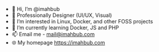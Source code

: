- 👋 Hi, I’m @imahbub
- 💼 Professionally Designer (UI/UX, Visual)
- 👀 I’m interested in Linux, Docker, and other FOSS projects
- 🌱 I’m currently learning Docker, JS and PHP
- 📫 Email me - mail@imahbub.com 
- 🌐 My homepage https://imahbub.com

<!---
imahbub/imahbub is a ✨ special ✨ repository because its `README.md` (this file) appears on your GitHub profile.
You can click the Preview link to take a look at your changes.
--->
